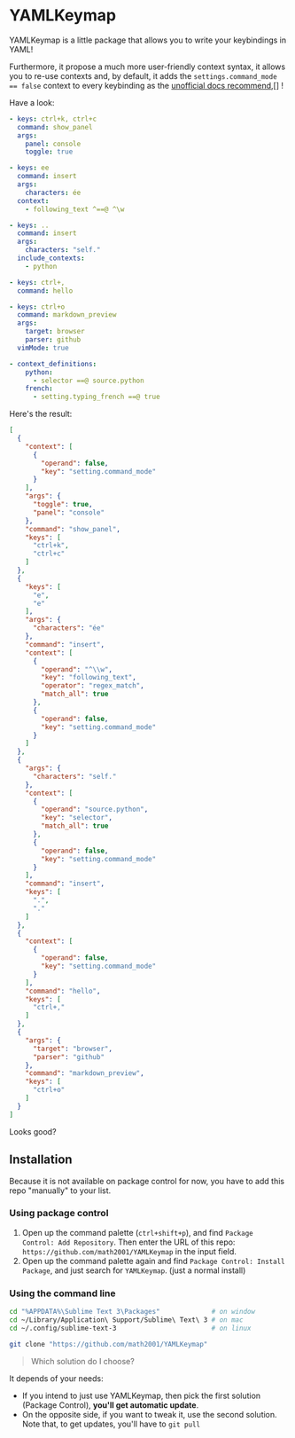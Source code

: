 # YAMLKeymap

YAMLKeymap is a little package that allows you to write your keybindings in YAML!

Furthermore, it propose a much more user-friendly context syntax, it allows you to re-use contexts and, by default, it adds the `settings.command_mode == false` context to every keybinding as the [unofficial docs recommend],[] !

Have a look:

```yaml
- keys: ctrl+k, ctrl+c
  command: show_panel
  args:
    panel: console
    toggle: true

- keys: ee
  command: insert
  args:
    characters: ée
  context:
    - following_text ^==@ ^\w

- keys: ..
  command: insert
  args:
    characters: "self."
  include_contexts:
    - python

- keys: ctrl+,
  command: hello

- keys: ctrl+o
  command: markdown_preview
  args:
    target: browser
    parser: github
  vimMode: true

- context_definitions:
    python:
      - selector ==@ source.python
    french:
      - setting.typing_french ==@ true
```

Here's the result:

```json
[
  {
    "context": [
      {
        "operand": false, 
        "key": "setting.command_mode"
      }
    ], 
    "args": {
      "toggle": true, 
      "panel": "console"
    }, 
    "command": "show_panel", 
    "keys": [
      "ctrl+k", 
      "ctrl+c"
    ]
  }, 
  {
    "keys": [
      "e", 
      "e"
    ], 
    "args": {
      "characters": "ée"
    }, 
    "command": "insert", 
    "context": [
      {
        "operand": "^\\w", 
        "key": "following_text", 
        "operator": "regex_match", 
        "match_all": true
      }, 
      {
        "operand": false, 
        "key": "setting.command_mode"
      }
    ]
  }, 
  {
    "args": {
      "characters": "self."
    }, 
    "context": [
      {
        "operand": "source.python", 
        "key": "selector", 
        "match_all": true
      }, 
      {
        "operand": false, 
        "key": "setting.command_mode"
      }
    ], 
    "command": "insert", 
    "keys": [
      ".", 
      "."
    ]
  }, 
  {
    "context": [
      {
        "operand": false, 
        "key": "setting.command_mode"
      }
    ], 
    "command": "hello", 
    "keys": [
      "ctrl+,"
    ]
  }, 
  {
    "args": {
      "target": "browser", 
      "parser": "github"
    }, 
    "command": "markdown_preview", 
    "keys": [
      "ctrl+o"
    ]
  }
]
```

Looks good?


## Installation

Because it is not available on package control for now, you have to add this repo "manually" to your list.

### Using package control

1. Open up the command palette (`ctrl+shift+p`), and find `Package Control: Add Repository`. Then enter the URL of this repo: `https://github.com/math2001/YAMLKeymap` in the input field.
2. Open up the command palette again and find `Package Control: Install Package`, and just search for `YAMLKeymap`. (just a normal install)

### Using the command line

```bash
cd "%APPDATA%\Sublime Text 3\Packages"             # on window
cd ~/Library/Application\ Support/Sublime\ Text\ 3 # on mac
cd ~/.config/sublime-text-3                        # on linux

git clone "https://github.com/math2001/YAMLKeymap"
```

> Which solution do I choose?

It depends of your needs:

- If you intend to just use YAMLKeymap, then pick the first solution (Package Control), **you'll get automatic update**.
- On the opposite side, if you want to tweak it, use the second solution. Note that, to get updates, you'll have to `git pull`



[unofficial docs recommend]: http://docs.sublimetext.info/en/latest/reference/key_bindings.html?highlight=keymaps#command-mode